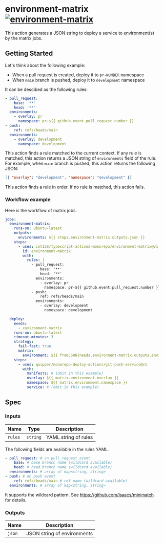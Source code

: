 # environment-matrix [![environment-matrix](https://github.com/quipper/monorepo-deploy-actions/actions/workflows/environment-matrix.yaml/badge.svg)](https://github.com/quipper/monorepo-deploy-actions/actions/workflows/environment-matrix.yaml)

This action generates a JSON string to deploy a service to environment(s) by the matrix jobs.

## Getting Started

Let's think about the following example:

- When a pull request is created, deploy it to `pr-NUMBER` namespace
- When `main` branch is pushed, deploy it to `development` namespace

It can be descibed as the following rules:

```yaml
- pull_request:
    base: '**'
    head: '**'
  environments:
    - overlay: pr
      namespace: pr-${{ github.event.pull_request.number }}
- push:
    ref: refs/heads/main
  environments:
    - overlay: development
      namespace: development
```

This action finds a rule matched to the current context.
If any rule is matched, this action returns a JSON string of `environments` field of the rule.
For example, when `main` branch is pushed, this action returns the following JSON:

```json
[{ "overlay": "development", "namespace": "development" }]
```

This action finds a rule in order.
If no rule is matched, this action fails.

### Workflow example

Here is the workflow of matrix jobs.

```yaml
jobs:
  environment-matrix:
    runs-on: ubuntu-latest
    outputs:
      environments: ${{ steps.environment-matrix.outputs.json }}
    steps:
      - uses: int128/typescript-actions-monorepo/environment-matrix@v1
        id: environment-matrix
        with:
          rules: |
            - pull_request:
                base: '**'
                head: '**'
              environments:
                - overlay: pr
                  namespace: pr-${{ github.event.pull_request.number }}
            - push:
                ref: refs/heads/main
              environments:
                - overlay: development
                  namespace: development

  deploy:
    needs:
      - environment-matrix
    runs-on: ubuntu-latest
    timeout-minutes: 3
    strategy:
      fail-fast: true
      matrix:
        environment: ${{ fromJSON(needs.environment-matrix.outputs.environments) }}
    steps:
      - uses: quipper/monorepo-deploy-actions/git-push-service@v1
        with:
          manifests: # (omit in this example)
          overlay: ${{ matrix.environment.overlay }}
          namespace: ${{ matrix.environment.namespace }}
          service: # (omit in this example)
```

## Spec

### Inputs

| Name    | Type     | Description          |
| ------- | -------- | -------------------- |
| `rules` | `string` | YAML string of rules |

The following fields are available in the rules YAML.

```yaml
- pull_request: # on pull_request event
    base: # base branch name (wildcard available)
    head: # head branch name (wildcard available)
  environments: # array of map<string, string>
- push: # on push event
    ref: refs/heads/main # ref name (wildcard available)
  environments: # array of map<string, string>
```

It supports the wildcard pattern.
See https://github.com/isaacs/minimatch for details.

### Outputs

| Name   | Description                 |
| ------ | --------------------------- |
| `json` | JSON string of environments |
